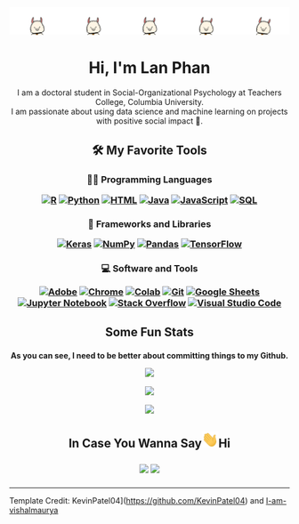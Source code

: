<p align="center"><img src="https://github.com/lan-h-phan/lan-h-phan/blob/main/alpaca.gif"></p>

<h1 align="center">Hi, I'm Lan Phan </h1>

<p align="center" width="150px"> I am a doctoral student in Social-Organizational Psychology at Teachers College, Columbia University. <br>I am passionate about using data science and machine learning on projects with positive social impact 🌱.</p>


<p>
  <h2 align="center"><b>🛠️ My Favorite Tools</b>
</p>


<p>
  <h3 align="center"><b>👨‍💻 Programming Languages</b></p>
  <a href="https://github.com/search?q=user%3ADenverCoder1+is%3Arepo+language%3Apython"><img alt="R" src="https://img.shields.io/badge/R-blue"></a>
  <a href="https://github.com/search?q=user%3ADenverCoder1+is%3Arepo+language%3Apython"><img alt="Python" src="https://img.shields.io/badge/Python%20-%2314354C.svg?logo=python&logoColor=white"></a>  
  <a href="https://github.com/search?q=user%3ADenverCoder1+is%3Arepo+language%3Ahtml"><img alt="HTML" src="https://img.shields.io/badge/HTML%20-%23E34F26.svg?logo=html5&logoColor=white"></a>
  <a href="https://github.com/search?q=user%3ADenverCoder1+is%3Arepo+language%3Ajava"><img alt="Java" src="https://img.shields.io/badge/Java-%23007396.svg?logo=java&logoColor=white"></a>
  <a href="https://github.com/search?q=user%3ADenverCoder1+is%3Arepo+language%3Ajavascript"><img alt="JavaScript" src="https://img.shields.io/badge/JavaScript%20-%23F7DF1E.svg?logo=javascript&logoColor=black"></a>
  <a href="https://github.com/search?q=user%3ADenverCoder1+is%3Arepo+language%3Asql"><img alt="SQL" src="https://img.shields.io/badge/SQL%20-%23025E8C.svg?logo=amazon-dynamodb&logoColor=white"></a>


<p>
  <h3 align="center"><b>🧰 Frameworks and Libraries</b></p>
  <a href="#"><img alt="Keras" src="https://img.shields.io/badge/Keras%20-%23D00000.svg?logo=Keras&logoColor=white"></a>
  <a href="#"><img alt="NumPy" src="https://img.shields.io/badge/Numpy%20-%23013243.svg?logo=numpy&logoColor=white"></a>
  <a href="#"><img alt="Pandas" src="https://img.shields.io/badge/Pandas%20-%23150458.svg?logo=pandas&logoColor=white"></a>
  <a href="#"><img alt="TensorFlow" src="https://img.shields.io/badge/TensorFlow%20-%23FF6F00.svg?logo=TensorFlow&logoColor=white"></a>
</p>


<p>
  <h3 align="center"><b> 💻 Software and Tools</b></p> 
  <a href="#"><img alt="Adobe" src="https://img.shields.io/badge/Adobe%20-%23FF0000.svg?logo=adobe&logoColor=white"></a>
  <a href="#"><img alt="Chrome" src="https://img.shields.io/badge/Chrome-3DDC84?logo=google-chrome&logoColor=white"></a>
  <a href="#"><img alt="Colab" src="https://img.shields.io/badge/Colab-00b56a.svg?logo=google-colab&logoColor=white"></a>
  <a href="#"><img alt="Git" src="https://img.shields.io/badge/Git%20-%23F05033.svg?logo=git&logoColor=white"></a>
  <a href="#"><img alt="Google Sheets" src="https://img.shields.io/badge/Google%20Sheets%20-%2334A853.svg?logo=google%20sheets&logoColor=white"></a>
  <a href="#"><img alt="Jupyter Notebook" src="https://img.shields.io/badge/Jupyter%20-%23F37626.svg?logo=Jupyter&logoColor=white"></a>
  <a href="#"><img alt="Stack Overflow" src="https://img.shields.io/badge/-Stack%20Overflow-FE7A16?logo=stack-overflow&logoColor=white"></a>
  <a href="#"><img alt="Visual Studio Code" src="https://img.shields.io/badge/Visual%20Studio%20Code-0078d7.svg?logo=visual-studio-code&logoColor=white"></a>
</p>


<p>
  <h2 align="center"><b>Some Fun Stats</b></p>
  <h4 align="center"> As you can see, I need to be better about committing things to my Github.</p>
  <p align="center"><img src="https://github-readme-stats.vercel.app/api/top-langs/?username=lan-h-phan&layout=compact&hide=TSQL&theme=chartreuse-dark"></p>
  <p align="center" ><img src="https://github-readme-stats.vercel.app/api?username=lan-h-phan&count_private=true&show_icons=true&&theme=chartreuse-dark&include_all_commits=true" width="400"></p> 
  <p align="center">
    <a href="https://git.io/streak-stats"><img src="https://streak-stats.demolab.com?user=lan-h-phan&theme=dark"/></a>
</p>
</p>

  

<p>
  <h2 align="center"><b>In Case You Wanna Say<img src="https://raw.githubusercontent.com/KevinPatel04/KevinPatel04/master/Hi.gif" width="30px">Hi</b></p>
  <p align="center">
    <a href="https://linkedin.com/in/lanhoangphan"><img src="https://img.shields.io/badge/-LinkedIn-0077B5?style=for-the-badge&logo=Linkedin&logoColor=white"/></a>
    <a href="mailto:lhp2122@tc.columbia.edu"><img src="https://img.shields.io/badge/-Gmail-D14836?style=for-the-badge&logo=Gmail&logoColor=white"/></a>
  </h2>
</p>


------
Template Credit:</b> KevinPatel04](https://github.com/KevinPatel04) and [I-am-vishalmaurya](https://github.com/I-am-vishalmaurya)



